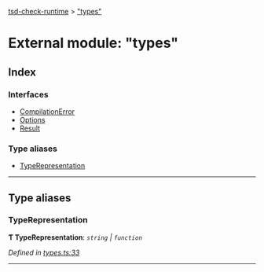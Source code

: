 [tsd-check-runtime](../README.md) > ["types"](../modules/_types_.md)

# External module: "types"

## Index

### Interfaces

* [CompilationError](../interfaces/_types_.compilationerror.md)
* [Options](../interfaces/_types_.options.md)
* [Result](../interfaces/_types_.result.md)

### Type aliases

* [TypeRepresentation](_types_.md#typerepresentation)

---

## Type aliases

<a id="typerepresentation"></a>

###  TypeRepresentation

**Ƭ TypeRepresentation**: *`string` \| `function`*

*Defined in [types.ts:33](https://github.com/cancerberoSgx/tsd-check-runtime/blob/3162602/src/types.ts#L33)*

___

